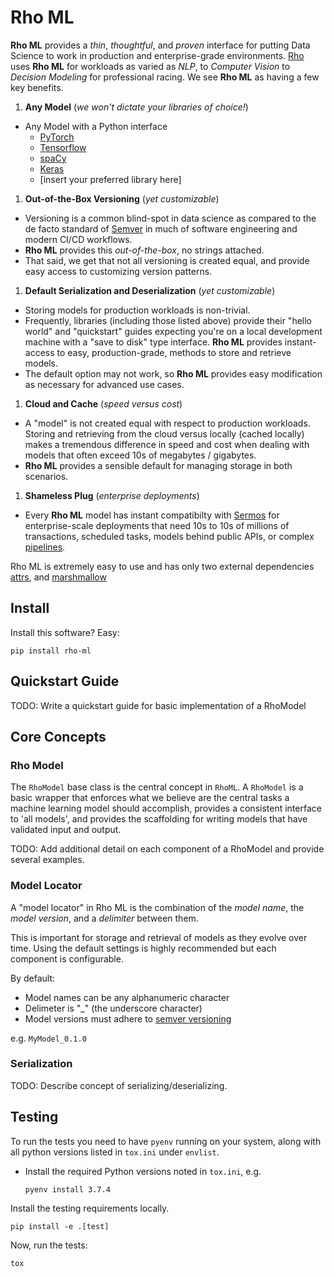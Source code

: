 # Rho ML

__Rho ML__ provides a _thin_, _thoughtful_, and _proven_ interface for
putting Data Science to work in production and enterprise-grade
environments. [Rho](https://rho.ai "Rho AI") uses __Rho ML__ for
workloads as varied as _NLP_, to _Computer Vision_ to
_Decision Modeling_ for professional racing. We see __Rho ML__ as
having a few key benefits.

1. __Any Model__ (_we won't dictate your libraries of choice!_)
  * Any Model with a Python interface
    * [PyTorch](https://pytorch.org/ "PyTorch")
    * [Tensorflow](https://www.tensorflow.org/ "Tensorflow")
    * [spaCy](https://spacy.io/ "spaCy")
    * [Keras](https://keras.io/ "Keras")
    * [insert your preferred library here]
1. __Out-of-the-Box Versioning__ (_yet customizable_)
  * Versioning is a common blind-spot in data science as compared to the
    de facto standard of [Semver](https://semver.org/ "Semver") in much of
    software engineering and modern CI/CD workflows.
  * __Rho ML__ provides this _out-of-the-box_, no strings attached.
  * That said, we get that not all versioning is created equal, and provide
    easy access to customizing version patterns.
1. __Default Serialization and Deserialization__ (_yet customizable_)
  * Storing models for production workloads is non-trivial.
  * Frequently, libraries (including those listed above) provide their
  "hello world" and "quickstart" guides expecting you're on a local
  development machine with a "save to disk" type interface. __Rho ML__
  provides instant-access to easy, production-grade, methods to
  store and retrieve models.
  * The default option may not work, so __Rho ML__ provides easy
  modification as necessary for advanced use cases.
1. __Cloud and Cache__ (_speed versus cost_)
  * A "model" is not created equal with respect to production workloads.
    Storing and retrieving from the cloud versus locally (cached locally)
    makes a tremendous difference in speed and cost when dealing with models
    that often exceed 10s of megabytes / gigabytes.
  * __Rho ML__ provides a sensible default for managing storage in both
    scenarios.
1. __Shameless Plug__ (_enterprise deployments_)
  * Every __Rho ML__ model has instant compatibilty with
    [Sermos](https://sermos.ai "Sermos") for enterprise-scale deployments
    that need 10s to 10s of millions of transactions, scheduled tasks,
    models behind public APIs, or complex
    [pipelines](https://en.wikipedia.org/wiki/Directed_acyclic_graph "DAGs").

Rho ML is extremely easy to use and has only two external dependencies
[attrs](https://www.attrs.org/en/stable/ "attrs"), and
[marshmallow](https://marshmallow.readthedocs.io/en/stable/ "marshmallow")

## Install

Install this software? Easy:

    pip install rho-ml

## Quickstart Guide

TODO: Write a quickstart guide for basic implementation of a RhoModel

## Core Concepts

### Rho Model

The `RhoModel` base class is the central concept in `RhoML`. A `RhoModel`
is a basic wrapper that enforces what we believe are the central tasks a
machine learning model should accomplish, provides a consistent interface
to 'all models', and provides the scaffolding for writing models that have
validated input and output.

TODO: Add additional detail on each component of a RhoModel and provide
several examples.

### Model Locator

A "model locator" in Rho ML is the combination of the _model name_, the
_model version_, and a _delimiter_ between them.

This is important for storage and retrieval of models as they evolve over
time. Using the default settings is highly recommended but each component is
configurable.

By default:

* Model names can be any alphanumeric character
* Delimeter is "_" (the underscore character)
* Model versions must adhere to [semver versioning](https://semver.org/)

e.g. `MyModel_0.1.0`

### Serialization

TODO: Describe concept of serializing/deserializing.

## Testing

To run the tests you need to have `pyenv` running on your system, along with
all python versions listed in `tox.ini` under `envlist`.

  * Install the required Python versions noted in `tox.ini`, e.g.

        pyenv install 3.7.4

Install the testing requirements locally.

    pip install -e .[test]

Now, run the tests:

    tox
